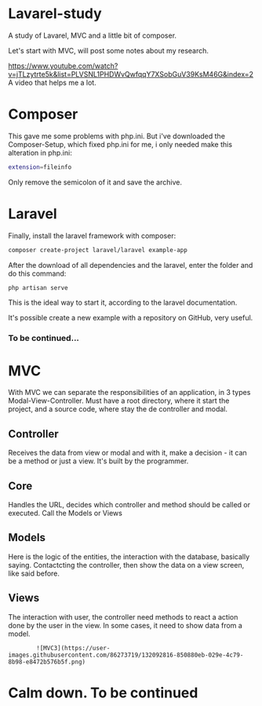 # Lavarel-study
A study of Lavarel, MVC and a little bit of composer.  

Let's start with MVC, will post some notes about my research. 

https://www.youtube.com/watch?v=jTLzytrte5k&list=PLVSNL1PHDWvQwfqqY7XSobGuV39KsM46G&index=2
A video that helps me a lot.

# Composer

This gave me some problems with php.ini. But i've downloaded the Composer-Setup, which fixed php.ini for me, i only needed make this alteration in php.ini:
```bash
extension=fileinfo
```
Only remove the semicolon of it and save the archive.

# Laravel

Finally, install the laravel framework with composer: 

```bash
composer create-project laravel/laravel example-app
```

After the download of all dependencies and the laravel, enter the folder and do this command: 

```bash
php artisan serve
```

This is the ideal way to start it, according to the laravel documentation.

It's possible create a new example with a repository on GitHub, very useful.

### To be continued...

# MVC

With MVC we can separate the responsibilities of an application, in 3 types Modal-View-Controller. 
Must have a root directory, where it start the project, and a source code, where stay the de controller and modal.

## Controller

Receives the data from view or modal and with it, make a decision - it can be a method or just a view. It's built by the programmer.

## Core

Handles the URL, decides which controller and method should be called or executed. Call the Models or Views

## Models

Here is the logic of the entities, the interaction with the database, basically saying.
Contactcting the controller, then show the data on a view screen, like said before.

## Views

The interaction with user, the controller need methods to react a action done by the user in the view.
In some cases, it need to show data from a model. 
            
            ![MVC3](https://user-images.githubusercontent.com/86273719/132092816-850880eb-029e-4c79-8b98-e8472b576b5f.png)      

# Calm down. To be continued





